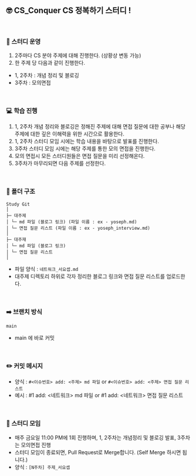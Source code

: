 ## 🤓 CS_Conquer CS 정복하기 스터디 !

<br> 

### 📝 스터디 운영
1. 2주마다 CS 분야 주제에 대해 진행한다. (상황상 변동 가능)
2. 한 주제 당 다음과 같이 진행한다.
  - 1, 2주차 : 개념 정리 및 블로깅
  - 3주차 : 모의면접

<br> 

### 💻 학습 진행

1. 1, 2주차 개념 정리와 블로깅은 정해진 주제에 대해 면접 질문에 대한 공부나 해당 주제에 대한 깊은 이해력을 위한 시간으로 활용한다.
2. 1, 2주차 스터디 모임 시에는 학습 내용을 바탕으로 발표를 진행한다.
3. 3주차 스터디 모임 시에는 해당 주제를 통한 모의 면접을 진행한다.
4. 모의 면접시 모든 스터디원들은 면접 질문을 미리 선정해온다.
5. 3주차가 마무리되면 다음 주제를 선정한다.

<br> 

### 📂 폴더 구조
```
Study Git
│
├─ 대주제
│ └─ md 파일 (블로그 링크) (파일 이름 : ex - yoseph.md)
│ └─ 면접 질문 리스트 (파일 이름 : ex - yoseph_interview.md)
│
├─ 대주재
│ └─ md 파일 (블로그 링크)
│ └─ 면접 질문 리스트
│
```
- 파일 양식 : `네트워크_서요셉.md`
- 대주제 디렉토리 하위로 각자 정리한 블로그 링크와 면접 질문 리스트를 업로드한다.

<br>

### ➡️ 브랜치 방식
```
main
```
- main 에 바로 커밋

<br> 

### ✏️ 커밋 메시지
- 양식 : `#<이슈번호> add: <주제> md 파일` or `#<이슈번호> add: <주제> 면접 질문 리스트`
- 예시 : #1 add: <네트워크> md 파일 or #1 add: <네트워크> 면접 질문 리스트

<br> 

### 📃 스터디 모임
- 매주 금요일 11:00 PM에 1회 진행하며, 1, 2주차는 개념정리 및 블로깅 발표, 3주차는 모의면접 진행
- 스터디 모임이 종료되면, Pull Request로 Merge합니다. (Self Merge 하시면 됩니다.)
- 양식 : `[N주차] 주제_서요셉`
